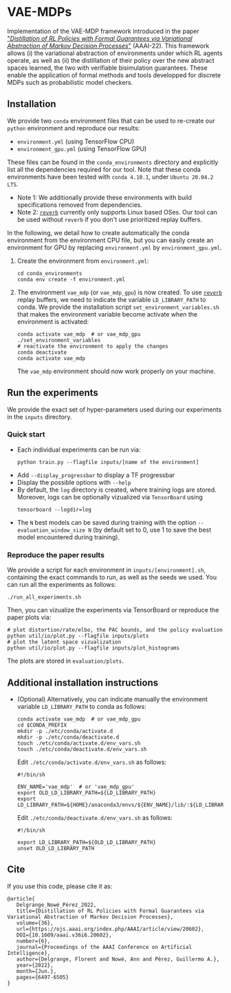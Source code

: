 # VAE-MDPs
Implementation of the VAE-MDP framework introduced in the paper ["*Distillation of RL Policies with Formal Guarantees via Variational Abstraction of Markov Decision Processes*"](https://arxiv.org/abs/2112.09655) (AAAI-22).
This framework allows (i) the variational abstraction of environments under which RL agents operate, as well as (ii) the distillation of their policy over the new abstract spaces learned, the two with verifiable bisimulation guarantees.
These enable the application of formal methods and tools developped for discrete MDPs such as probabilistic model checkers.

## Installation
We provide two `conda` environment files that can be used to re-create our `python` 
environment and reproduce our results:
- `environment.yml` (using TensorFlow CPU)
- `environment_gpu.yml` (using TensorFlow GPU)

These files can be found in the `conda_environments` directory and explicitly list all the dependencies required
for our tool. 
Note that these conda environments have been tested with `conda 4.10.1`, under `Ubuntu 20.04.2 LTS`.

- Note 1: We additionally provide these environments with build specifications removed from dependencies.
- Note 2: [`reverb`](https://github.com/deepmind/reverb) currently only supports Linux based OSes. Our tool can be used without `reverb` if you don't use
prioritized replay buffers.

In the following, we detail how to create automatically the conda environment from the environment CPU file,
but you can easily create an environment for GPU by replacing `environment.yml` by
`environment_gpu.yml`.
1. Create the environment from `environment.yml`:
   ```shell
   cd conda_environments
   conda env create -f environment.yml
   ```
2. The environment ``vae_mdp`` (or `vae_mdp_gpu`) is now created.
To use [`reverb`](https://github.com/deepmind/reverb) replay buffers, we need
   to indicate the variable `LD_LIBRARY_PATH` to conda.
   We provide the installation script `set_environment_variables.sh`
   that makes the environment variable become activate when the environment is activated:
   ```shell 
   conda activate vae_mdp  # or vae_mdp_gpu
   ./set_environment_variables
   # reactivate the environment to apply the changes
   conda deactivate
   conda activate vae_mdp
   ```
   The `vae_mdp` environment should now work properly on your machine.

## Run the experiments
We provide the exact set of hyper-parameters used during our experiments in the `inputs` directory.
### Quick start
- Each individual experiments can be run via:
    ```shell
    python train.py --flagfile inputs/[name of the environment] 
    ```
- Add `--display_progressbar` to display a TF progressbar
- Display the possible options with `--help`
- By default, the `log` directory is created, where training logs are stored.
  Moreover, logs can be optionally vizualized via `TensorBoard` using
  ```shell
  tensorboard --logdir=log
  ```
- The `N` best models can be saved during training with the option `--evaluation_window_size N`
  (by default set to 0, use 1 to save the best model encountered during training).
  
### Reproduce the paper results
We provide a script for each environment in `inputs/[environment].sh`, containing the exact commands to run, as well as the seeds we used.
You can run all the experiments as follows:
```shell
./run_all_experiments.sh
```
Then, you can vizualize the experiments via TensorBoard or reproduce the paper plots via:
```shell
# plot distortion/rate/elbo, the PAC bounds, and the policy evaluation
python util/io/plot.py --flagfile inputs/plots
# plot the latent space vizualization
python util/io/plot.py --flagfile inputs/plot_histograms
```
The plots are stored in `evaluation/plots`.

## Additional installation instructions 
- (Optional) Alternatively, you can indicate manually the environment variable `LD_LIBRARY_PATH` to conda as follows:
   ```shell
   conda activate vae_mdp  # or vae_mdp_gpu
   cd $CONDA_PREFIX
   mkdir -p ./etc/conda/activate.d
   mkdir -p ./etc/conda/deactivate.d
   touch ./etc/conda/activate.d/env_vars.sh
   touch ./etc/conda/deactivate.d/env_vars.sh
   ```
   
   Edit `./etc/conda/activate.d/env_vars.sh` as follows:
   ```shell
   #!/bin/sh
   
   ENV_NAME='vae_mdp'  # or 'vae_mdp_gpu'
   export OLD_LD_LIBRARY_PATH=${LD_LIBRARY_PATH}
   export LD_LIBRARY_PATH=${HOME}/anaconda3/envs/${ENV_NAME}/lib/:${LD_LIBRARY_PATH}
   ```

   Edit `./etc/conda/deactivate.d/env_vars.sh` as follows:
   ```shell
   #!/bin/sh

   export LD_LIBRARY_PATH=${OLD_LD_LIBRARY_PATH}
   unset OLD_LD_LIBRARY_PATH
   ```
## Cite
If you use this code, please cite it as:
```
@article{
   Delgrange_Nowé_Pérez_2022,
   title={Distillation of RL Policies with Formal Guarantees via Variational Abstraction of Markov Decision Processes},
   volume={36},
   url={https://ojs.aaai.org/index.php/AAAI/article/view/20602},
   DOI={10.1609/aaai.v36i6.20602},
   number={6},
   journal={Proceedings of the AAAI Conference on Artificial Intelligence},
   author={Delgrange, Florent and Nowé, Ann and Pérez, Guillermo A.},
   year={2022},
   month={Jun.},
   pages={6497-6505}
}
```
